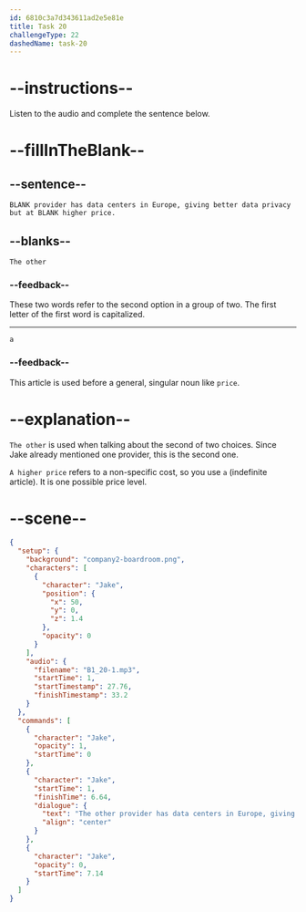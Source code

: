 ```yaml
---
id: 6810c3a7d343611ad2e5e81e
title: Task 20
challengeType: 22
dashedName: task-20
---
```


<!-- (Audio) Jake: The other provider has data centers in Europe, giving better data privacy but at a higher price. -->

# --instructions--

Listen to the audio and complete the sentence below.

# --fillInTheBlank--

## --sentence--

`BLANK provider has data centers in Europe, giving better data privacy but at BLANK higher price.`

## --blanks--

`The other`

### --feedback--

These two words refer to the second option in a group of two. The first letter of the first word is capitalized.

---

`a`

### --feedback--

This article is used before a general, singular noun like `price`.

# --explanation--

`The other` is used when talking about the second of two choices. Since Jake already mentioned one provider, this is the second one.

`A higher price` refers to a non-specific cost, so you use `a` (indefinite article). It is one possible price level.

# --scene--

```json
{
  "setup": {
    "background": "company2-boardroom.png",
    "characters": [
      {
        "character": "Jake",
        "position": {
          "x": 50,
          "y": 0,
          "z": 1.4
        },
        "opacity": 0
      }
    ],
    "audio": {
      "filename": "B1_20-1.mp3",
      "startTime": 1,
      "startTimestamp": 27.76,
      "finishTimestamp": 33.2
    }
  },
  "commands": [
    {
      "character": "Jake",
      "opacity": 1,
      "startTime": 0
    },
    {
      "character": "Jake",
      "startTime": 1,
      "finishTime": 6.64,
      "dialogue": {
        "text": "The other provider has data centers in Europe, giving better data privacy but at a higher price.",
        "align": "center"
      }
    },
    {
      "character": "Jake",
      "opacity": 0,
      "startTime": 7.14
    }
  ]
}
```
